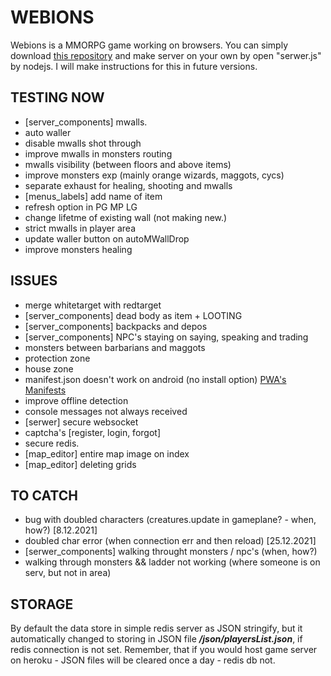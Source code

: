 # WEBIONS
  Webions is a MMORPG game working on browsers. 
  You can simply download [this repository](https://github.com/apietryga/webions2) and make server on your own by open "serwer.js" by nodejs. I will make instructions for this in future versions.
## TESTING NOW
  - [server_components] mwalls.
  - auto waller
  - disable mwalls shot through
  - improve mwalls in monsters routing
  - mwalls visibility (between floors and above items)
  - improve monsters exp (mainly orange wizards, maggots, cycs)
  - separate exhaust for healing, shooting and mwalls
  - [menus_labels] add name of item 
  - refresh option in PG MP LG
  - change lifetme of existing wall (not making new.)
  - strict mwalls in player area
  - update waller button on autoMWallDrop
  - improve monsters healing
## ISSUES
  - merge whitetarget with redtarget
  - [server_components] dead body as item + LOOTING
  - [server_components] backpacks and depos
  - [server_components] NPC's staying on saying, speaking and trading
  - monsters between barbarians and maggots
  - protection zone
  - house zone
  - manifest.json doesn't work on android (no install option) [PWA's Manifests](https://developer.mozilla.org/en-US/docs/Web/Progressive_web_apps/Installable_PWAs)
  - improve offline detection
  - console messages not always received 
  - [serwer] secure websocket
  - captcha's [register, login, forgot]
  - secure redis.
  - [map_editor] entire map image on index
  - [map_editor] deleting grids
## TO CATCH
  - bug with doubled characters (creatures.update in gameplane? - when, how?) [8.12.2021]
  - doubled char error (when connection err and then reload) [25.12.2021]
  - [serwer_components] walking throught monsters / npc's (when, how?)
  - walking through monsters && ladder not working (where someone is on serv, but not in area)
## STORAGE
  By default the data store in simple redis server as JSON stringify, but it automatically changed to storing in JSON file ***/json/playersList.json***, if redis connection is not set.
  Remember, that if you would host game server on heroku - JSON files will be cleared once a day - redis db not. 